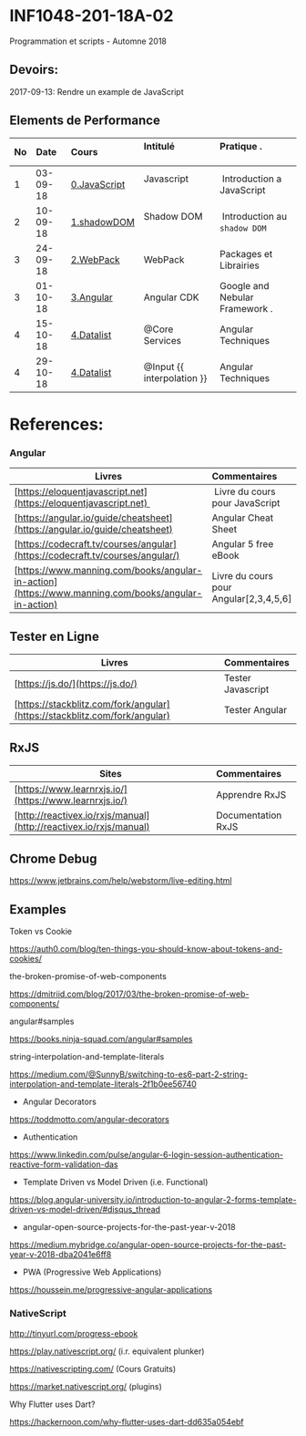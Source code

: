 # INF1048-201-18A-02
Programmation et scripts - Automne 2018

## Devoirs:

2017-09-13: Rendre un example de JavaScript

## Elements de Performance

|No| Date   | Cours                       | Intitulé                                |  Pratique .                            |
|--|--------|:----------------------------|:----------------------------------------|:---------------------------------------|
| 1|03-09-18|[0.JavaScript](0.JavaScript) | Javascript                              |  Introduction a JavaScript             |
| 2|10-09-18|[1.shadowDOM](1.shadowDOM)   | Shadow DOM                              |  Introduction au `shadow DOM`          |
| 3|24-09-18|[2.WebPack](2.WebPack)       | WebPack                                 |  Packages et Librairies                |
| 3|01-10-18|[3.Angular](3.Angular)       | Angular CDK                             |  Google and Nebular Framework .        |
| 4|15-10-18|[4.Datalist](4.Datalist)     | @Core Services                          |  Angular Techniques                    |
| 4|29-10-18|[4.Datalist](4.Datalist)     | @Input {{ interpolation }}              |  Angular Techniques                    |


# References:

### Angular

| Livres                                                                         |  Commentaires                          |
|--------------------------------------------------------------------------------|:---------------------------------------|
|[https://eloquentjavascript.net](https://eloquentjavascript.net)                |  Livre du cours pour JavaScript        |
| [https://angular.io/guide/cheatsheet](https://angular.io/guide/cheatsheet)     |  Angular Cheat Sheet                   | 
|[https://codecraft.tv/courses/angular](https://codecraft.tv/courses/angular/)   |  Angular 5 free eBook                  |
|[https://www.manning.com/books/angular-in-action](https://www.manning.com/books/angular-in-action) | Livre du cours pour Angular[2,3,4,5,6] |

## Tester en Ligne

| Livres                                                                         |  Commentaires                          |
|--------------------------------------------------------------------------------|:---------------------------------------|
| [https://js.do/](https://js.do/)                                               | Tester Javascript                      |
| [https://stackblitz.com/fork/angular](https://stackblitz.com/fork/angular)     | Tester Angular                         |

## RxJS

| Sites                                                                          |  Commentaires                          |
|--------------------------------------------------------------------------------|:---------------------------------------|
| [https://www.learnrxjs.io/](https://www.learnrxjs.io/)                         | Apprendre RxJS                         |
| [http://reactivex.io/rxjs/manual](http://reactivex.io/rxjs/manual)             | Documentation RxJS                     |



## Chrome Debug

https://www.jetbrains.com/help/webstorm/live-editing.html

## Examples


Token vs Cookie

https://auth0.com/blog/ten-things-you-should-know-about-tokens-and-cookies/

the-broken-promise-of-web-components

https://dmitriid.com/blog/2017/03/the-broken-promise-of-web-components/

angular#samples

https://books.ninja-squad.com/angular#samples


string-interpolation-and-template-literals

https://medium.com/@SunnyB/switching-to-es6-part-2-string-interpolation-and-template-literals-2f1b0ee56740

* Angular Decorators

https://toddmotto.com/angular-decorators

* Authentication

https://www.linkedin.com/pulse/angular-6-login-session-authentication-reactive-form-validation-das

* Template Driven vs Model Driven (i.e. Functional)

https://blog.angular-university.io/introduction-to-angular-2-forms-template-driven-vs-model-driven/#disqus_thread

* angular-open-source-projects-for-the-past-year-v-2018

https://medium.mybridge.co/angular-open-source-projects-for-the-past-year-v-2018-dba2041e6ff8

* PWA (Progressive Web Applications)

https://houssein.me/progressive-angular-applications


### NativeScript

http://tinyurl.com/progress-ebook

https://play.nativescript.org/ (i.r. equivalent plunker)

https://nativescripting.com/ (Cours Gratuits)

https://market.nativescript.org/ (plugins)

Why Flutter uses Dart?

https://hackernoon.com/why-flutter-uses-dart-dd635a054ebf
